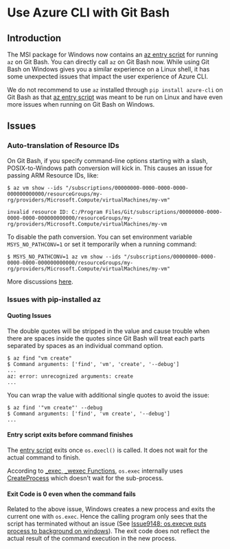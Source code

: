 # Use Azure CLI with Git Bash

## Introduction
The MSI package for Windows now contains an [az entry script](https://github.com/Azure/azure-cli/blob/dev/build_scripts/windows/scripts/az) for running `az` on Git Bash. You can directly call `az` on Git Bash now. While using Git Bash on Windows gives you a similar experience on a Linux shell, it has some unexpected issues that impact the user experience of Azure CLI. 

We do not recommend to use `az` installed through `pip install azure-cli` on Git Bash as that [az entry script](https://github.com/Azure/azure-cli/blob/dev/src/azure-cli/az) was meant to be run on Linux and have even more issues when running on Git Bash on Windows.  

## Issues

### Auto-translation of Resource IDs

On Git Bash, if you specify command-line options starting with a slash, POSIX-to-Windows path conversion will kick in. This causes an issue for passing ARM Resource IDs, like:

```azurecli
$ az vm show --ids "/subscriptions/00000000-0000-0000-0000-000000000000/resourceGroups/my-rg/providers/Microsoft.Compute/virtualMachines/my-vm"

invalid resource ID: C:/Program Files/Git/subscriptions/00000000-0000-0000-0000-000000000000/resourceGroups/my-rg/providers/Microsoft.Compute/virtualMachines/my-vm
```

To disable the path conversion. You can set environment variable `MSYS_NO_PATHCONV=1` or set it temporarily when a running command:

```azurecli
$ MSYS_NO_PATHCONV=1 az vm show --ids "/subscriptions/00000000-0000-0000-0000-000000000000/resourceGroups/my-rg/providers/Microsoft.Compute/virtualMachines/my-vm"
```

More discussions [here](https://stackoverflow.com/questions/7250130/how-to-stop-mingw-and-msys-from-mangling-path-names-given-at-the-command-line#34386471).

### Issues with pip-installed az

#### Quoting Issues
The double quotes will be stripped in the value and cause trouble when there are spaces inside the quotes since Git Bash will treat each parts separated by spaces as an individual command option.

```azurecli
$ az find "vm create"
$ Command arguments: ['find', 'vm', 'create', '--debug']
...
az: error: unrecognized arguments: create
...
```

You can wrap the value with additional single quotes to avoid the issue:

```azurecli
$ az find '"vm create"' --debug
$ Command arguments: ['find', 'vm create', '--debug']
...
```

#### Entry script exits before command finishes
The [entry script](https://github.com/Azure/azure-cli/blob/dev/src/azure-cli/az) exits once `os.execl()` is called. It does not wait for the actual command to finish.

According to [_exec, _wexec Functions](https://docs.microsoft.com/en-us/cpp/c-runtime-library/exec-wexec-functions?view=vs-2019), `os.exec` internally uses [CreateProcess](https://docs.microsoft.com/en-us/windows/win32/api/processthreadsapi/nf-processthreadsapi-createprocessw) which doesn't wait for the sub-process.

#### Exit Code is 0 even when the command fails
Related to the above issue, Windows creates a new process and exits the current one with `os.exec`. Hence the calling program only sees that the script has terminated without an issue (See [Issue9148: os.execve puts process to background on windows](https://bugs.python.org/issue9148#msg109179)). The exit code does not reflect the actual result of the command execution in the new process.

